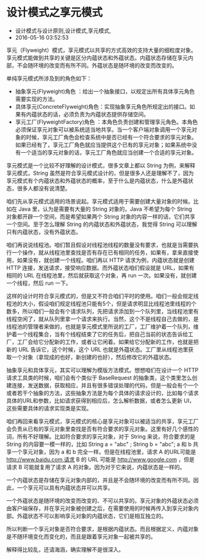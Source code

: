 # 设计模式之享元模式
- 设计模式与设计原则,设计模式,享元模式,
- 2016-05-16 03:52:53

享元（Flyweight）模式，享元模式以共享的方式高效的支持大量的细粒度对象。享元模式能做到共享的关键是区分内蕴状态和外蕴状态。内蕴状态存储在享元内部，不会随环境的改变而有所不同。外蕴状态是随环境的改变而改变的。

单纯享元模式所涉及到的角色如下：

* 抽象享元(Flyweight)角色 ：给出一个抽象接口，以规定出所有具体享元角色需要实现的方法。
* 具体享元(ConcreteFlyweight)角色：实现抽象享元角色所规定出的接口。如果有内蕴状态的话，必须负责为内蕴状态提供存储空间。
* 享元工厂(FlyweightFactory)角色 ：本角色负责创建和管理享元角色。本角色必须保证享元对象可以被系统适当地共享。当一个客户端对象调用一个享元对象的时候，享元工厂角色会检查系统中是否已经有一个符合要求的享元对象。如果已经有了，享元工厂角色就应当提供这个已有的享元对象；如果系统中没有一个适当的享元对象的话，享元工厂角色就应当创建一个合适的享元对象。

享元模式是一个比较不好理解的设计模式，很多文章上都以 String 为例，来解释享元模式，String 虽然是符合享元模式设计的，但是很多人还是理解不了，因为享元模式有个内蕴状态和外蕴状态的概率，至于什么是内蕴状态，什么是外蕴状态，很多人都没有说清楚。

咱们先从享元模式适用的场景说起。享元模式适用于需要创建大量对象的时候。比如在 Java 里，认为是需要有大量的 String 对象的，Java 不希望为每个 String 对象都开辟一个空间，而是希望如果两个 String 对象的内容一样的话，它们共享一个空间。至于怎么理解 String 的内蕴状态和外蕴状态，我觉得 String 可以理解只有内蕴状态，没有外蕴状态。

咱们再说说线程池。咱们暂且假设对线程池线程的数量没有要求，也就是当需要执行一个操作，就从线程池里查找是否有存在已有相同的任务，如果有，拿来直接使用，如果没有，就创建一个线程。咱们再以 HTTP 请求为例，内蕴状态就是创建 HTTP 连接，发送请求，接受响应数据。而外蕴状态咱们假设就是 URL，如果有相同的 URL 在线程池里，然后就获取这个对象，再 run 一次。如果没有，就创建一个线程，然后 run 一下。

这样的设计时符合享元模式的，但是又不符合咱们平时的使用。咱们一般会规定线程池的大小，假设咱们规定线程池只能有5个，但是请求明显比线程池里线程的个数多，所以咱们一般会有个请求队列，先把请求添加到一个队列里，当线程池里有线程空闲了，就从队列里拿一个请求来执行。当然，这个不是线程自己去做的，是线程池的管理者来做的，也就是享元模式里所说的工厂，工厂维护着一个队列，维护着一个线程集合，当有个线程结束了它的任务后，把自己当前的状态告诉给工厂，工厂会给它分配新的工作，或者让它闲着。如果给它分配新的工作，也就是把新的 URL 告诉它，这个时候，这个 URL 也就是外蕴状态。工厂里从线程池里获取一个对象（拿现成的也好，新创建的也好），然后修改它的外蕴状态。

抽象享元和具体享元，其实可以理解为模版方法模式。想想咱们在设计一个 HTTP 请求工具类的时候，咱们会有个类似于 BaseRequest 的抽象类，这个类里怎么创建连接，发送数据，获取相应，并且有很多错误处理的代码，但是一般会有个一个或者若干个抽象的方法，这些抽象方法是为每个具体的请求设计的，比如每个请求具体的URL和参数，比如请求获得到相应后，怎么解析数据，或者怎么更新 UI，这些需要具体的请求实现类是实现。

咱们再回来看享元模式，享元模式的核心是享元对象可以被适当的共享，享元工厂会负责从已有的享元对象里查找是否有符合要求的享元对象。这里有好几个感性的词，所有不好理解。比如符合要求的享元对象，对于 String 来说，符合要求的是 String 的内容要一模一样的，比如 String a = "abc" ; String b = "abc"; a 和 b 共享一个享元对象，因为 a 和 b 完全一样。但是在线程池里，请求 A 的URL可能是 http://www.baidu.com,请求 B 的 URL 可能是 http://www.google.com ，但是请求 B 可能就复用了请求 A 的对象。因为对于它来说，内蕴状态是一样的。

一个内蕴状态是存储在享元对象内部的，并且是不会随环境的改变而有所不同。因此，一个享元可以具有内蕴状态并可以共享。

一个外蕴状态是随环境的改变而改变的、不可以共享的。享元对象的外蕴状态必须由客户端保存，并在享元对象被创建之后，在需要使用的时候再传入到享元对象内部。外蕴状态不可以影响享元对象的内蕴状态，它们是相互独立的。

所以判断一个享元对象是否符合要求，是根据内蕴状态。而且根据定义，内蕴对象是不随环境变化而变化的，而且是跟着享元对象一起被共享的。


解释得比较乱，还请海涵，确实理解不是很深入。
